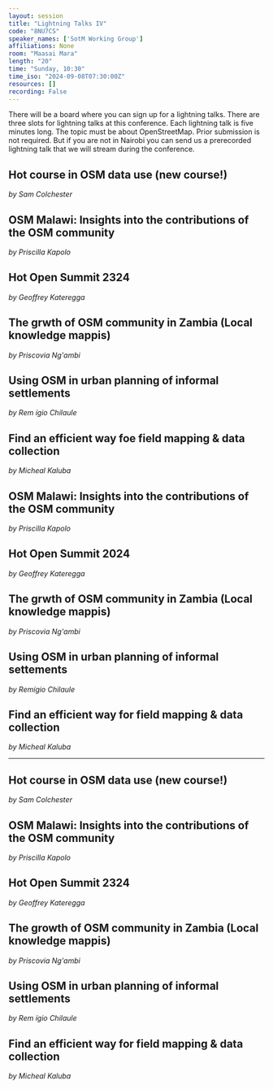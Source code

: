 ```yaml
---
layout: session
title: "Lightning Talks IV"
code: "8NU7CS"
speaker_names: ['SotM Working Group']
affiliations: None
room: "Maasai Mara"
length: "20"
time: "Sunday, 10:30"
time_iso: "2024-09-08T07:30:00Z"
resources: []
recording: False
---
```


There will be a board where you can sign up for a lightning talks. There are three slots for lightning talks at this conference. Each lightning talk is five minutes long. The topic must be about OpenStreetMap. Prior submission is not required. But if you are not in Nairobi you can send us a prerecorded lightning talk that we will stream during the conference.

## Hot course in OSM data use (new course!)
_by Sam Colchester_

## OSM Malawi: Insights into the contributions of the OSM community
_by Priscilla Kapolo_

## Hot Open Summit 2324
_by Geoffrey Kateregga_

## The grwth of OSM community in Zambia (Local knowledge mappis)
_by Priscovia Ng'ambi_

## Using OSM in urban planning of informal settlements
_by Rem ígio Chilaule_

## Find an efficient way foe field mapping &amp; data collection
_by Micheal Kaluba_

## OSM Malawi: Insights into the contributions of the OSM community
_by Priscilla Kapolo_

## Hot Open Summit 2024
_by Geoffrey Kateregga_

## The grwth of OSM community in Zambia (Local knowledge mappis)
_by Priscovia Ng'ambi_

## Using OSM in urban planning of informal settements
_by Remígio Chilaule_

## Find an efficient way for field mapping &amp; data collection
_by Micheal Kaluba_

<hr>

## Hot course in OSM data use (new course!)
_by Sam Colchester_

## OSM Malawi: Insights into the contributions of the OSM community
_by Priscilla Kapolo_

## Hot Open Summit 2324
_by Geoffrey Kateregga_

## The growth of OSM community in Zambia (Local knowledge mappis)
_by Priscovia Ng'ambi_

## Using OSM in urban planning of informal settlements
_by Rem ígio Chilaule_

## Find an efficient way for field mapping &amp; data collection
_by Micheal Kaluba_

